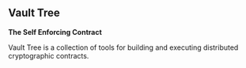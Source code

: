 ## Vault Tree

__The Self Enforcing Contract__

Vault Tree is a collection of tools for building and executing distributed
cryptographic contracts.
